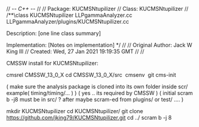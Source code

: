 // -*- C++ -*-
//
// Package:    KUCMSNtupilizer
// Class:      KUCMSNtupilizer
//
/**\class KUCMSNtupilizer LLPgammaAnalyzer.cc LLPgammaAnalyzer/plugins/KUCMSNtupilizer.cc

 Description: [one line class summary]

 Implementation:
     [Notes on implementation]
*/
//
// Original Author:  Jack W King III
//         Created:  Wed, 27 Jan 2021 19:19:35 GMT
//
//

CMSSW install for KUCMSNtupilizer:

cmsrel CMSSW_13_0_X
cd CMSSW_13_0_X/src 
cmsenv 
git cms-init

( make sure the analysis package is cloned into its own folder inside scr/  example( timing/timing/…  ) )
( yes ..  its required by CMSSW )
( initial scram b -j8 must be in src/ ?  after maybe scram-ed  from plugins/ or test/ …. )


mkdir KUCMSNtupilizer
cd KUCMSNtupilizer/
git clone https://github.com/jking79/KUCMSNtupilizer.git
cd ../
scram b -j 8
